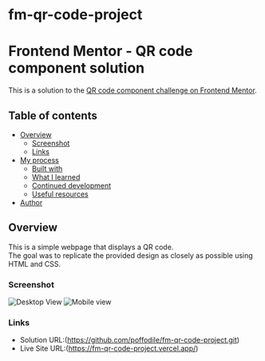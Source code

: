 ﻿# fm-qr-code-project
# Frontend Mentor - QR code component solution

This is a solution to the [QR code component challenge on Frontend Mentor](https://www.frontendmentor.io/challenges/qr-code-component-iux_sIO_H).

## Table of contents

- [Overview](#overview)
  - [Screenshot](#screenshot)
  - [Links](#links)
- [My process](#my-process)
  - [Built with](#built-with)
  - [What I learned](#what-i-learned)
  - [Continued development](#continued-development)
  - [Useful resources](#useful-resources)
- [Author](#author)

## Overview

This is a simple webpage that displays a QR code.  
The goal was to replicate the provided design as closely as possible using HTML and CSS.

### Screenshot

![Desktop View ](./images/desktop-view.png)
![Mobile view ](./images/mobile-view.png)

### Links

- Solution URL:(https://github.com/poffodile/fm-qr-code-project.git)
- Live Site URL:(https://fm-qr-code-project.vercel.app/)


